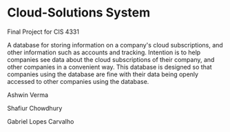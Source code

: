 # Cloud-Solutions System
Final Project for CIS 4331

A database for storing information on a company's cloud subscriptions, and other information such as accounts and tracking. 
Intention is to help companies see data about the cloud subscriptions of their company, and other companies in a convenient way. 
This database is designed so that companies using the database are fine with their data being openly accessed to other 
companies using the database.


Ashwin Verma

Shafiur Chowdhury

Gabriel Lopes Carvalho
